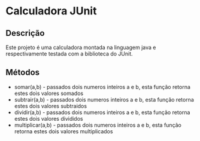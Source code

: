 <h1> Calculadora JUnit </h1>
<h2> Descrição </h2>
<span>Este projeto é uma calculadora montada na linguagem java e respectivamente testada com a biblioteca do JUnit.</span>
<h2>Métodos</h2>
<ul>
  <li>somar(a,b) - passados dois numeros inteiros a e b, esta função retorna estes dois valores somados</li>
  <li>subtrair(a,b) - passados dois numeros inteiros a e b, esta função retorna estes dois valores subtraidos</li>
  <li>dividir(a,b) - passados dois numeros inteiros a e b, esta função retorna estes dois valores divididos</li>
  <li>multiplicar(a,b) - passados dois numeros inteiros a e b, esta função retorna estes dois valores multiplicados</li>
</ul>
